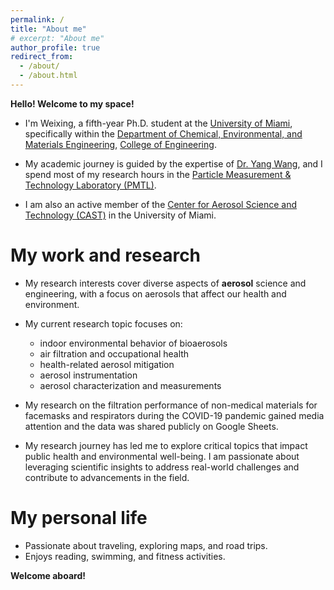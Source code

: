 ```yaml
---
permalink: /
title: "About me"
# excerpt: "About me"
author_profile: true
redirect_from: 
  - /about/
  - /about.html
---
```


**Hello! Welcome to my space!** 

* I'm Weixing, a fifth-year Ph.D. student at the [University of Miami](https://welcome.miami.edu/), specifically within the [Department of Chemical, Environmental, and Materials Engineering](https://ceme.coe.miami.edu/index.html), [College of Engineering](https://www.coe.miami.edu/). 

* My academic journey is guided by the expertise of [Dr. Yang Wang](https://people.miami.edu/profile/dec102c8f8ba6c48c281dd2300d0f707), and I spend most of my research hours in the [Particle Measurement & Technology Laboratory (PMTL)](https://pmtl.coe.miami.edu/index.html). 

* I am also an active member of the [Center for Aerosol Science and Technology (CAST)](https://cast.miami.edu/) in the University of Miami.

My work and research
======
* My research interests cover diverse aspects of **aerosol** science and engineering, with a focus on aerosols that affect our health and environment. 

* My current research topic focuses on:

  * indoor environmental behavior of bioaerosols
  * air filtration and occupational health
  * health-related aerosol mitigation
  * aerosol instrumentation
  * aerosol characterization and measurements

* My research on the filtration performance of non-medical materials for facemasks and respirators during the COVID-19 pandemic gained media attention and the data was shared publicly on Google Sheets.

* My research journey has led me to explore critical topics that impact public health and environmental well-being. I am passionate about leveraging scientific insights to address real-world challenges and contribute to advancements in the field.

My personal life
======
* Passionate about traveling, exploring maps, and road trips.
* Enjoys reading, swimming, and fitness activities.

**Welcome aboard!**
